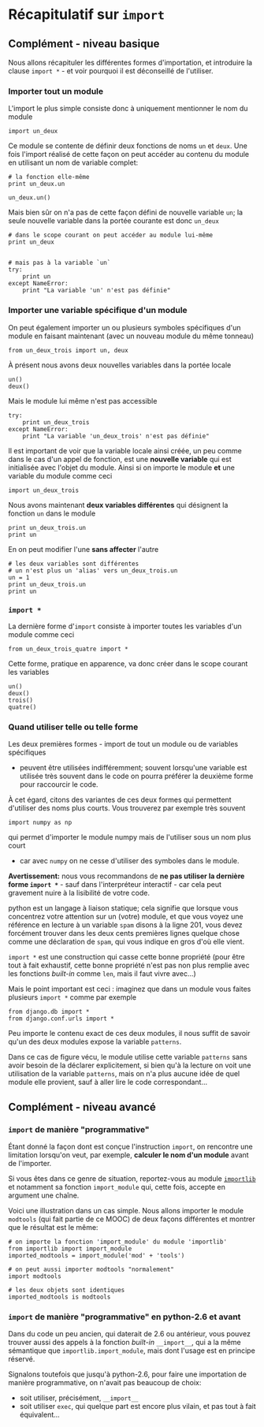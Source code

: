 
# Récapitulatif sur `import`

## Complément - niveau basique

Nous allons récapituler les différentes formes d'importation, et introduire la
clause `import *` - et voir pourquoi il est déconseillé de l'utiliser.

### Importer tout un module

L'import le plus simple consiste donc à uniquement mentionner le nom du module


    import un_deux

Ce module se contente de définir deux fonctions de noms `un` et `deux`. Une fois
l'import réalisé de cette façon on peut accéder au contenu du module en
utilisant un nom de variable complet:


    # la fonction elle-même
    print un_deux.un
    
    un_deux.un()

Mais bien sûr on n'a pas de cette façon défini de nouvelle variable `un`; la
seule nouvelle variable dans la portée courante est donc `un_deux`


    # dans le scope courant on peut accéder au module lui-même
    print un_deux


    # mais pas à la variable `un`
    try:
        print un
    except NameError: 
        print "La variable 'un' n'est pas définie"


### Importer une variable spécifique d'un module

On peut également importer un ou plusieurs symboles spécifiques d'un module en
faisant maintenant (avec un nouveau module du même tonneau)


    from un_deux_trois import un, deux

À présent nous avons deux nouvelles variables dans la portée locale


    un()
    deux()

Mais le module lui même n'est pas accessible


    try:
        print un_deux_trois
    except NameError:
        print "La variable 'un_deux_trois' n'est pas définie"

Il est important de voir que la variable locale ainsi créée, un peu comme dans
le cas d'un appel de fonction, est une **nouvelle variable** qui est initialisée
avec l'objet du module. Ainsi si on importe le module **et** une variable du
module comme ceci


    import un_deux_trois

Nous avons maintenant **deux variables différentes** qui désignent la fonction
`un` dans le module


    print un_deux_trois.un
    print un

En on peut modifier l'une **sans affecter** l'autre


    # les deux variables sont différentes
    # un n'est plus un 'alias' vers un_deux_trois.un
    un = 1
    print un_deux_trois.un
    print un

### `import *`

La dernière forme d'`import` consiste à importer toutes les variables d'un
module comme ceci


    from un_deux_trois_quatre import *

Cette forme, pratique en apparence, va donc créer dans le scope courant les
variables


    un()
    deux()
    trois()
    quatre()

### Quand utiliser telle ou telle forme

Les deux premières formes - import de tout un module ou de variables spécifiques
- peuvent être utilisées indifféremment; souvent lorsqu'une variable est
utilisée très souvent dans le code on pourra préférer la deuxième forme pour
raccourcir le code.

À cet égard, citons des variantes de ces deux formes qui permettent d'utiliser
des noms plus courts. Vous trouverez par exemple très souvent

    import numpy as np

qui permet d'importer le module numpy mais de l'utiliser sous un nom plus court
- car avec `numpy` on ne cesse d'utiliser des symboles dans le module.

**Avertissement:** nous vous recommandons de **ne pas utiliser la dernière forme
`import *`** - sauf dans l'interpréteur interactif - car cela peut gravement
nuire à la lisibilité de votre code.

python est un langage à liaison statique; cela signifie que lorsque vous
concentrez votre attention sur un (votre) module, et que vous voyez une
référence en lecture à un variable `spam` disons à la ligne 201, vous devez
forcément trouver dans les deux cents premières lignes quelque chose comme une
déclaration de `spam`, qui vous indique en gros d'où elle vient.

`import *` est une construction qui casse cette bonne propriété (pour être tout
à fait exhaustif, cette bonne propriété n'est pas non plus remplie avec les
fonctions *built-in* comme `len`, mais il faut vivre avec...)

Mais le point important est ceci : imaginez que dans un module vous faites
plusieurs `import *` comme par exemple

    from django.db import *
    from django.conf.urls import *

Peu importe le contenu exact de ces deux modules, il nous suffit de savoir qu'un
des deux modules expose la variable `patterns`.

Dans ce cas de figure vécu, le module utilise cette variable `patterns` sans
avoir besoin de la déclarer explicitement, si bien qu'à la lecture on voit une
utilisation de la variable `patterns`, mais on n'a plus aucune idée de quel
module elle provient, sauf à aller lire le code correspondant...

## Complément - niveau avancé

### `import` de manière "programmative"

Étant donné la façon dont est conçue l'instruction `import`, on rencontre une
limitation lorsqu'on veut, par exemple, **calculer le nom d'un module** avant de
l'importer.

Si vous êtes dans ce genre de situation, reportez-vous au module
[`importlib`](https://docs.python.org/2/library/importlib.html)
et notamment sa fonction `import_module` qui, cette fois, accepte en argument
une chaîne.

Voici une illustration dans un cas simple. Nous allons importer le module
`modtools` (qui fait partie de ce MOOC) de deux façons différentes et montrer
que le résultat est le même:


    # on importe la fonction 'import_module' du module 'importlib'
    from importlib import import_module
    imported_modtools = import_module('mod' + 'tools')
    
    # on peut aussi importer modtools "normalement"
    import modtools
    
    # les deux objets sont identiques
    imported_modtools is modtools

### `import` de manière "programmative" en python-2.6 et avant

Dans du code un peu ancien, qui daterait de 2.6 ou antérieur, vous pouvez
trouver aussi des appels à la fonction *built-in* `__import__`, qui a la même
sémantique que `importlib.import_module`, mais dont l'usage est en principe
réservé.

Signalons toutefois que jusqu'à python-2.6, pour faire une importation de
manière programmative, on n'avait pas beaucoup de choix:
 * soit utiliser, précisément, `__import__`
 * soit utiliser `exec`, qui quelque part est encore plus vilain, et pas tout à
fait équivalent...
